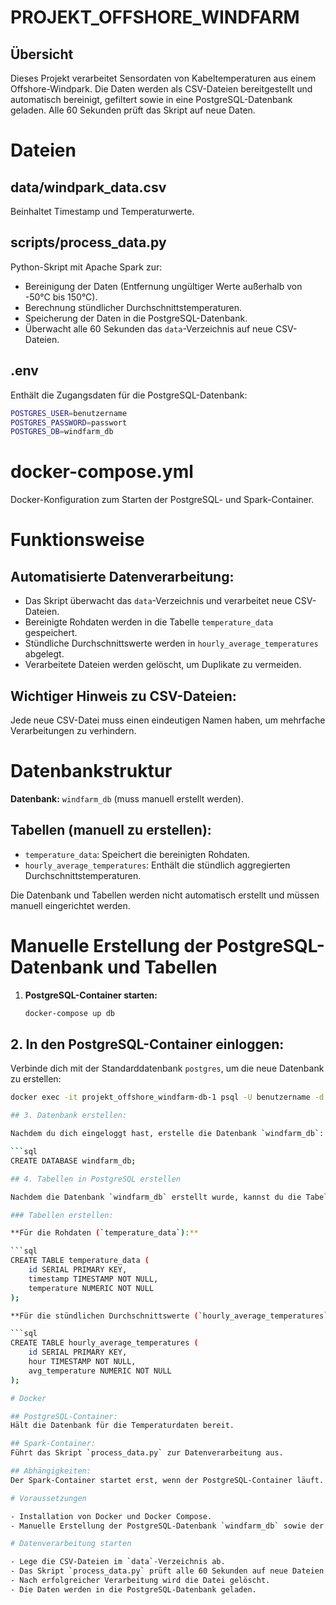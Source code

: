 # PROJEKT_OFFSHORE_WINDFARM

## Übersicht
Dieses Projekt verarbeitet Sensordaten von Kabeltemperaturen aus einem Offshore-Windpark. Die Daten werden als CSV-Dateien bereitgestellt und automatisch bereinigt, gefiltert sowie in eine PostgreSQL-Datenbank geladen. Alle 60 Sekunden prüft das Skript auf neue Daten.


# Dateien

## data/windpark_data.csv

Beinhaltet Timestamp und Temperaturwerte.

## scripts/process_data.py

Python-Skript mit Apache Spark zur:
- Bereinigung der Daten (Entfernung ungültiger Werte außerhalb von -50°C bis 150°C).
- Berechnung stündlicher Durchschnittstemperaturen.
- Speicherung der Daten in die PostgreSQL-Datenbank.
- Überwacht alle 60 Sekunden das `data`-Verzeichnis auf neue CSV-Dateien.

## .env

Enthält die Zugangsdaten für die PostgreSQL-Datenbank:

```bash
POSTGRES_USER=benutzername
POSTGRES_PASSWORD=passwort
POSTGRES_DB=windfarm_db
```

# docker-compose.yml

Docker-Konfiguration zum Starten der PostgreSQL- und Spark-Container.

# Funktionsweise

## Automatisierte Datenverarbeitung:

- Das Skript überwacht das `data`-Verzeichnis und verarbeitet neue CSV-Dateien.
- Bereinigte Rohdaten werden in die Tabelle `temperature_data` gespeichert.
- Stündliche Durchschnittswerte werden in `hourly_average_temperatures` abgelegt.
- Verarbeitete Dateien werden gelöscht, um Duplikate zu vermeiden.

## Wichtiger Hinweis zu CSV-Dateien:

Jede neue CSV-Datei muss einen eindeutigen Namen haben, um mehrfache Verarbeitungen zu verhindern.

# Datenbankstruktur

**Datenbank:** `windfarm_db` (muss manuell erstellt werden).

## Tabellen (manuell zu erstellen):

- `temperature_data`: Speichert die bereinigten Rohdaten.
- `hourly_average_temperatures`: Enthält die stündlich aggregierten Durchschnittstemperaturen.

Die Datenbank und Tabellen werden nicht automatisch erstellt und müssen manuell eingerichtet werden.

# Manuelle Erstellung der PostgreSQL-Datenbank und Tabellen

1. **PostgreSQL-Container starten:**

   ```powershell
   docker-compose up db

## 2. In den PostgreSQL-Container einloggen:

Verbinde dich mit der Standarddatenbank `postgres`, um die neue Datenbank zu erstellen:

```bash
docker exec -it projekt_offshore_windfarm-db-1 psql -U benutzername -d postgres

## 3. Datenbank erstellen:

Nachdem du dich eingeloggt hast, erstelle die Datenbank `windfarm_db`:

```sql
CREATE DATABASE windfarm_db;

## 4. Tabellen in PostgreSQL erstellen

Nachdem die Datenbank `windfarm_db` erstellt wurde, kannst du die Tabellen anlegen.

### Tabellen erstellen:

**Für die Rohdaten (`temperature_data`):**

```sql
CREATE TABLE temperature_data (
    id SERIAL PRIMARY KEY,
    timestamp TIMESTAMP NOT NULL,
    temperature NUMERIC NOT NULL
);

**Für die stündlichen Durchschnittswerte (`hourly_average_temperatures`):**

```sql
CREATE TABLE hourly_average_temperatures (
    id SERIAL PRIMARY KEY,
    hour TIMESTAMP NOT NULL,
    avg_temperature NUMERIC NOT NULL
);

# Docker

## PostgreSQL-Container:
Hält die Datenbank für die Temperaturdaten bereit.

## Spark-Container:
Führt das Skript `process_data.py` zur Datenverarbeitung aus.

## Abhängigkeiten:
Der Spark-Container startet erst, wenn der PostgreSQL-Container läuft.

# Voraussetzungen

- Installation von Docker und Docker Compose.
- Manuelle Erstellung der PostgreSQL-Datenbank `windfarm_db` sowie der Tabellen `temperature_data` und `hourly_average_temperatures`.

# Datenverarbeitung starten

- Lege die CSV-Dateien im `data`-Verzeichnis ab.
- Das Skript `process_data.py` prüft alle 60 Sekunden auf neue Dateien.
- Nach erfolgreicher Verarbeitung wird die Datei gelöscht.
- Die Daten werden in die PostgreSQL-Datenbank geladen.




